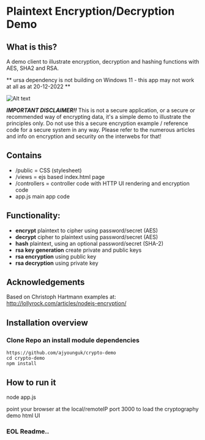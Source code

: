 # Plaintext Encryption/Decryption Demo

## What is this?
A demo client to illustrate encryption, decryption and hashing functions with AES, SHA2 and RSA.

** ursa dependency is not building on Windows 11 - this app may not work at all as at 20-12-2022 **

![Alt text](/screenshots/sha2hash.png)



**_IMPORTANT DISCLAIMER!!_** This is not a secure application, or a secure or recommended way of encrypting data, it's a simple demo to illustrate the principles only. Do not use this a secure encryption example / reference code for a secure system in any way. Please refer to the numerous articles and info on encryption and security on the interwebs for that!

## Contains
- /public = CSS (stylesheet)
- /views = ejs based index.html page
- /controllers = controller code with HTTP UI rendering and encryption code
- app.js main app code

## Functionality:
- **encrypt** plaintext to cipher using password/secret (AES)
- **decrypt** cipher to plaintext using password/secret (AES)
- **hash** plaintext, using an optional password/secret (SHA-2)
- **rsa key generation** create private and public keys
- **rsa encryption** using public key
- **rsa decryption** using private key



## Acknowledgements
Based on Christoph Hartmann examples at:
http://lollyrock.com/articles/nodejs-encryption/

## Installation overview

### Clone Repo an install module dependencies

```
https://github.com/ajyounguk/crypto-demo
cd crypto-demo
npm install
```

## How to run it
node app.js

point your browser at the local/remoteIP port 3000 to load the cryptography demo html UI



### EOL Readme..
